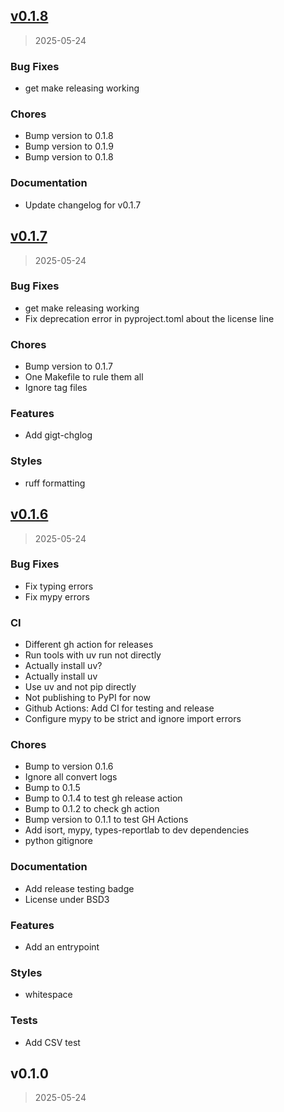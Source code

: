 
<a name="v0.1.8"></a>
## [v0.1.8](https://github.com/meangrape/pdf2markdown/compare/v0.1.7...v0.1.8)

> 2025-05-24

### Bug Fixes

* get make releasing working

### Chores

* Bump version to 0.1.8
* Bump version to 0.1.9
* Bump version to 0.1.8

### Documentation

* Update changelog for v0.1.7


<a name="v0.1.7"></a>
## [v0.1.7](https://github.com/meangrape/pdf2markdown/compare/v0.1.6...v0.1.7)

> 2025-05-24

### Bug Fixes

* get make releasing working
* Fix deprecation error in pyproject.toml about the license line

### Chores

* Bump version to 0.1.7
* One Makefile to rule them all
* Ignore tag files

### Features

* Add gigt-chglog

### Styles

* ruff formatting


<a name="v0.1.6"></a>
## [v0.1.6](https://github.com/meangrape/pdf2markdown/compare/v0.1.0...v0.1.6)

> 2025-05-24

### Bug Fixes

* Fix typing errors
* Fix mypy errors

### CI

* Different gh action for releases
* Run tools with uv run not directly
* Actually install uv?
* Actually install uv
* Use uv and not pip directly
* Not publishing to PyPI for now
* Github Actions: Add CI for testing and release
* Configure mypy to be strict and ignore import errors

### Chores

* Bump to version 0.1.6
* Ignore all convert logs
* Bump to 0.1.5
* Bump to 0.1.4 to test gh release action
* Bump to 0.1.2 to check gh action
* Bump version to 0.1.1 to test GH Actions
* Add isort, mypy, types-reportlab to dev dependencies
* python gitignore

### Documentation

* Add release testing badge
* License under BSD3

### Features

* Add an entrypoint

### Styles

* whitespace

### Tests

* Add CSV test


<a name="v0.1.0"></a>
## v0.1.0

> 2025-05-24

